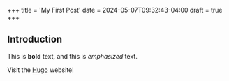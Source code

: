 +++
title = 'My First Post'
date = 2024-05-07T09:32:43-04:00
draft = true
+++
## Introduction

This is **bold** text, and this is *emphasized* text.

Visit the [Hugo](https://gohugo.io) website!
